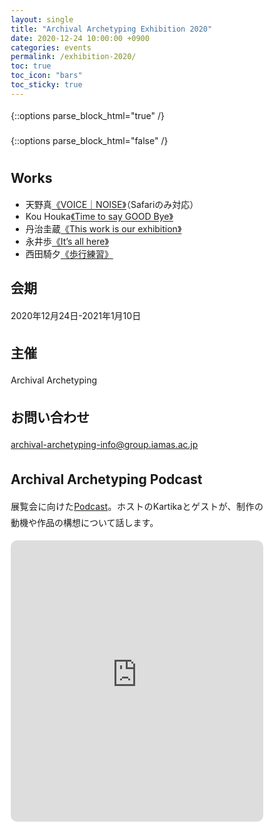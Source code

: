```yaml
---
layout: single
title: "Archival Archetyping Exhibition 2020"
date: 2020-12-24 10:00:00 +0900
categories: events
permalink: /exhibition-2020/
toc: true
toc_icon: "bars"
toc_sticky: true
---
```


{::options parse_block_html="true" /}
<style type="text/css">
 a:visited { color: #3D4144; }
 a:hover { color: #ff0000; outline: 0; }
 p { text-align: justify; line-height: 1.9em;}
 b { font-size: 1.20em; }
 #statement a{text-underline-offset: 1.3pt;}
 #list_of_works a{text-underline-offset: 1.3pt;}

@media (max-width:480px) {
 .general{overflow : hidden ; margin: 10px auto; width:90%;}
 .statement{color:#3D4144 ; width:100% ; font-size:100% ; margin:0 0 1.8em 0 ; line-height:1.7 ; word-wrap:break-word; text-underline-offset: 2px;}
}

@media (min-width:480px) {
 .general{overflow : hidden ; margin: 10px auto; width:55%;}
 .statement{color:#3D4144 ; width : 100% ; font-size : 85% ; margin : 0 auto 2.5em auto; line-height : 1.9 ; word-wrap:break-word; text-underline-offset: 1.5px;}
}

* { box-sizing: border-box; }

html { /* apply a natural box layout model to all elements */ box-sizing: border-box; background-color: #fff; font-size: 14px; -webkit-text-size-adjust: 100%; -ms-text-size-adjust: 100%; }
@media (min-width: 48em) { html { font-size: 14px; } }
@media (min-width: 64em) { html { font-size: 16px; } }
@media (min-width: 80em) { html { font-size: 18px; } }

</style>

{::options parse_block_html="false" /}

<div id="statement" markdown="1">

<script type="text/javascript">

  var msg = new Array();

  // 設定開始（メッセージの内容を設定してください）
  msg[0] = '<b>Reincarnation</b> <p><br><a id ="0-00" href="https://untamable.work">1人</a>は様々な階層で<a id ="0-01" href="https://untamable.work">生</a>と死を繰り返している。どういうことか。例えば、<a id ="0-02" href="https://untamable.work">日々</a>少しずつ細胞が<a id ="0-03" href="https://untamable.work">入れ替わり</a>いつの間にか身体が更新される生理現象や、もしくは、知識を得て、考えが変わっていく様もまた同じような<a id ="0-04" href="https://nya0429.github.io/online-exhibition/">比喩</a>に当てはめることができるかもしれない。少なくとも、<a id ="0-05" href="https://untamable.work">身体</a>の上では「<a id ="0-06" href="https://nya0429.github.io/online-exhibition/">唯一絶対の</a>生死」に限らないサイクルがあり、私たちは<a id ="0-07" href="https://untamable.work">「誰か」</a>の成長や<a id ="0-08" href="https://nya0429.github.io/online-exhibition/">あらゆる</a><a id ="0-09" href="https://untamable.work">移り変わり</a>に触れることでそれを<a id ="0-10" href="https://untamable.work">実感する</a>ことできる。本展に出品されている作品は、<a id ="0-11" href="https://time-to-say-good-bye.github.io/">広義</a>に<a id ="0-12" href="https://untamable.work">インタラクティブ</a>な要素を持ち、会期中に<a id ="0-13" href="https://untamable.work">極私的なもの</a>へ<a id ="0-14" href="https://untamable.work">変わりゆく</a>可能性を持つ。鑑賞者にとって、先述の<a id ="0-15" href="https://untamable.work">「誰か」</a>として在るだろう作品は、<a id ="0-16" href="https://untamable.work">実感</a>のための<a id ="0-17" href="https://www.voice-noise.com">ファンクション</a>として<a id ="0-18" href="https://untamable.work">届けられる</a>。</br></p>';

  msg[1] = '<b>This exhibition is my work</b>　<p><br>　作品と<a id ="1-00" href="https://nya0429.github.io/online-exhibition/">鑑賞者</a>の<a id ="1-01" href="https://untamable.work">間</a>で<a id ="1-02" href="https://time-to-say-good-bye.github.io/">生起する</a>関係を<a id ="1-03" href="https://time-to-say-good-bye.github.io/">コミュニケーション</a>と呼べるとき、鑑賞は<a id ="1-04" href="https://www.voice-noise.com">本質的</a>に<a id ="1-05" href="https://untamable.work">ディスコミュニケーション</a>を<a id ="1-06" href="https://nya0429.github.io/online-exhibition/">生み出す</a>行為であると言えるのではないか。<a id ="1-07" href="https://nya0429.github.io/online-exhibition/">作家が制作した作品</a>を鑑賞して、その<a id ="1-08" href="https://untamable.work">内実</a>や<a id ="1-09" href="https://untamable.work">背景</a>を理解することは、<a id ="1-10" href="https://time-to-say-good-bye.github.io/">原理的</a>に不可能であり、<a id ="1-11" href="https://time-to-say-good-bye.github.io/">相互理解</a>のために<a id ="1-12" href="https://www.voice-noise.com">用いる</a>にしては全く効率的ではない。にも関わらず、<a id ="1-13" href="https://time-to-say-good-bye.github.io/">一部の人間</a>は、懲りずに作品を鑑賞し、対象との<a id ="1-14" href="https://untamable.work">摩擦</a>を発生させ続けている。その摩擦が望ましくない形で現れたのが、一昨年の<a id ="1-15" href="https://time-to-say-good-bye.github.io/">あい</a>ちトリエンナーレ2019であった。</br><br>翻ってみると、鑑賞とは作品を<a id ="1-16" href="https://untamable.work">内面化</a>することのように思える。<a id ="1-17" href="https://untamable.work">自己</a>の中に、作品による<a id ="1-18" href="https://nya0429.github.io/online-exhibition/">仮想</a>の主張を設定し、その主張に<a id ="1-19" href="https://untamable.work">共感</a>もしくは<a id ="1-20" href="https://www.voice-noise.com">反抗する</a>ことで<a id ="1-21" href="https://untamable.work">感情</a>を<a id ="1-22" href="https://untamable.work">発露</a>させる。ならば、その発露を<a id ="1-23" href="/exhibition-2020/">フレーム</a>の中に取り込み、感情さえも<a id ="1-24" href="https://nya0429.github.io/online-exhibition/">解体</a>しメタ化させていくことで、<a id ="1-25" href="https://www.voice-noise.com">従来</a>の作品鑑賞に<a id ="1-26" href="https://nya0429.github.io/online-exhibition/">俯瞰的</a>な視座を与える。<a id ="1-27" href="/exhibition-2020/">本展</a>は、<a id ="1-28" href="/exhibition-2020/">本作</a>を通した<a id ="1-29" href="https://time-to-say-good-bye.github.io/">鑑賞者のパフォーマティブ</a>な性質により遂行される。</br></p>';

  msg[2] ='<b>Diversion</b> <p><br>現在、<a id ="2-00" href="https://nya0429.github.io/online-exhibition/">空間</a>は今この<a id ="2-01" href="https://nya0429.github.io/online-exhibition/">場</a>に存在する<a id ="2-02" href="https://nya0429.github.io/online-exhibition/">一元的</a>なものには終始しない。どういうことか。例えば、Google <a id ="2-03" href="https://www.voice-noise.com">マップ</a>にピンをたてることで、<a id ="2-04" href="https://www.voice-noise.com">地図</a>に紐づいた<a id ="2-05" href="https://nya0429.github.io/online-exhibition/">情報</a>は<a id ="2-06" href="https://www.voice-noise.com">保存</a>され、<a id ="2-07" href="https://www.voice-noise.com">点</a>で結ばれた<a id ="2-08" href="https://time-to-say-good-bye.github.io/">関係性</a>に基づく<a id ="2-09" href="https://www.voice-noise.com">領域</a>を<a id ="2-10" href="https://untamable.work">所有</a>することになる。この時、<a id ="2-11" href="https://www.voice-noise.com">物理空間</a>と<a id ="2-12" href="https://www.voice-noise.com">情報空間</a>は、<a id ="2-13" href="https://www.voice-noise.com">ユーザー</a>の<a id ="2-14" href="https://untamable.work">経験</a>によって結びついている。また、<a id ="2-15" href="https://www.voice-noise.com">音声</a>会議用のアプリに内蔵されている<a id ="2-16" href="https://www.voice-noise.com">ノイズ除去フィルター</a>は、<a id ="2-17" href="https://time-to-say-good-bye.github.io/">会話</a>にあたって<a id ="2-18" href="https://www.voice-noise.com">不要</a>な<a id ="2-19" href="https://www.voice-noise.com">音</a>を<a id ="2-20" href="https://www.voice-noise.com">排除</a>し、クリアな<a id ="2-21" href="https://www.voice-noise.com">音</a>を抽出している。<a id ="2-22" href="https://untamable.work">直接</a>耳に<a id ="2-23" href="https://untamable.work">届く</a><a id ="2-24" href="/exhibition-2020/">一次情報</a>の<a id ="2-25" href="https://www.voice-noise.com">音</a>とは全く<a id ="2-26" href="https://untamable.work">異なる</a>それもまた、<a id ="2-27" href="https://www.voice-noise.com">物理空間</a>と<a id ="2-28" href="https://www.voice-noise.com">情報空間</a>の<a id ="2-29" href="/exhibition-2020/">レイヤー</a>のもとに<a id ="2-30" href="https://www.voice-noise.com">位置</a>付けられるだろう。</br><br>それぞれの<a id ="2-31" href="https://www.voice-noise.com">空間</a>へのアプローチを急速に<a id ="2-32" href="https://time-to-say-good-bye.github.io/">助長</a>しているのは、先ほど例に挙げた<a id ="2-33" href="https://untamable.work">メディア</a>や<a id ="2-34" href="https://time-to-say-good-bye.github.io/">ツール</a>である。<a id ="2-35" href="https://nya0429.github.io/online-exhibition/">サイトスペシフィック</a>であり、<a id ="2-36" href="https://time-to-say-good-bye.github.io/">パーソナル</a>であり、<a id ="2-37" href="https://untamable.work">ポストメディウム</a>的であるという、<a id ="2-38" href="/exhibition-2020/">複数</a>の性質を備えていることから、<a id ="2-39" href="https://untamable.work">メディア</a>を<a id ="2-40" href="https://time-to-say-good-bye.github.io/">通した</a><a id ="2-41" href="https://www.voice-noise.com">空間</a>は<a id ="2-42" href="/exhibition-2020/">多層化</a>している。しかし、いまだに固定観念として残っているのは、<a id ="2-43" href="https://www.voice-noise.com">情報空間</a>が<a id ="2-44" href="https://www.voice-noise.com">物理空間</a>の<a id ="2-45" href="https://nya0429.github.io/online-exhibition/">代替</a>であり、<a id ="2-46" href="/exhibition-2020/">下層的</a>なものであるという<a id ="2-47" href="https://untamable.work">感覚</a>だ。私たちは、スケートボーダーが<a id ="2-48" href="https://www.voice-noise.com">都市</a>の<a id ="2-49" href="https://nya0429.github.io/online-exhibition/">マテリアル</a>を用いるように、そこかしこに<a id ="2-50" href="https://nya0429.github.io/online-exhibition/">溢れる</a>情報を積極的に<a id ="2-51" href="https://nya0429.github.io/online-exhibition/">流用</a>することで、新たな<a id ="2-52" href="https://time-to-say-good-bye.github.io/">関係性</a>を照射する実験的な試みとしてこの<a id ="2-53" href="/exhibition-2020/">展覧会</a>を提案したい。</br></p>';

  msg[3] ='<b>One of “it’s all here”</b> <p><br>いまや、<a id ="3-00" href="https://untamable.work">情報</a>はいつの間にか<a id ="3-01" href="https://www.voice-noise.com">収集</a>され、<a id ="3-02" href="https://www.voice-noise.com">利用されている</a>とも<a id ="3-03" href="https://time-to-say-good-bye.github.io/">わからないまま</a>に発散され、また<a id ="3-04" href="https://www.voice-noise.com">収集</a>される。<a id ="3-05" href="https://untamable.work">情報</a>は<a id ="3-06" href="https://time-to-say-good-bye.github.io/">連鎖</a>を<a id ="3-07" href="https://untamable.work">繰り返し</a>、次第に<a id ="3-08" href="https://nya0429.github.io/online-exhibition/">肥大化</a>する。あらゆる<a id ="3-09" href="https://untamable.work">情報</a>が<a id ="3-10" href="https://nya0429.github.io/online-exhibition/">収め</a>られ、<a id ="3-11" href="https://nya0429.github.io/online-exhibition/">完全無欠</a>な知の集合体が完成し圧倒的な権威を持つのだ…。なんていう<a id ="3-12" href="https://time-to-say-good-bye.github.io/">未来</a>は、まだ今のところ想像しにくい。国立国会図書館に同人誌が<a id ="3-13" href="https://nya0429.github.io/online-exhibition/">収め</a>られている訳ではないし、<a id ="3-14" href="https://untamable.work">過去</a>の<a id ="3-15" href="/exhibition-2020/">webページ</a>は<a id ="3-16" href="/exhibition-2020/">リンク</a>が切れてしまい、アーカイブもなければ、<a id ="3-17" href="https://untamable.work">閲覧することはできない</a>。インターネットで検索しても複合的なことはわからないし、昔の<a id ="3-18" href="https://time-to-say-good-bye.github.io/">日記</a>を見ても、<a id ="3-19" href="https://untamable.work">出来事</a>を克明に思い出すことは不可能で、ややもすると記憶違いなことだらけかもしれない。記憶を通した<a id ="3-20" href="https://www.voice-noise.com">記録</a>は決して<a id ="3-21" href="https://nya0429.github.io/online-exhibition/">完璧</a>なものではなく、ひとまず集められたものでしかない。</br><br>では、その総体である「アーカイブ」の<a id ="3-22" href="/exhibition-2020/">意味</a>は<a id ="3-23" href="https://www.voice-noise.com">どこ</a>にあるのか。それはおそらく、暫定的には<a id ="3-24" href="https://time-to-say-good-bye.github.io/">歴史</a>の<a id ="3-25" href="/exhibition-2020/">相対化</a>による価値創出という答えになるだろう。この時に見落とされがちなのは、先述した<a id ="3-26" href="https://untamable.work">記録</a>の<a id ="3-27" href="https://nya0429.github.io/online-exhibition/">不完全</a>さである。各作品は、記録と<a id ="3-28" href="https://www.voice-noise.com">メディア</a>について<a id ="3-29" href="/exhibition-2020/">自己言及</a>的な<a id ="3-30" href="https://time-to-say-good-bye.github.io/">態度</a>を示す。<a id ="3-31" href="https://www.voice-noise.com">情報空間</a>において、<a id ="3-32" href="https://untamable.work">出来事</a>と信頼を<a id ="3-33" href="https://time-to-say-good-bye.github.io/">繋ぐ</a>ロープを綱渡りする記録の危うさを開示する試みとして<a id ="3-34" href="/exhibition-2020/">本展覧会</a>を開催する。</br></p>';

  msg[4] ='<b>Disconnected path</b> <p><br><a id ="4-00" href="/exhibition-2020/">ステートメント</a>は<a id ="4-01" href="https://time-to-say-good-bye.github.io/">作品</a>ではない。にも関わらず、作品<a id ="4-02" href="https://untamable.work">然</a>として<a id ="4-03" href="https://nya0429.github.io/online-exhibition/">展示空間</a>にたたずみ、作品の<a id ="4-04" href="https://untamable.work">理解</a>を<a id ="4-05" href="https://time-to-say-good-bye.github.io/">助ける</a>ために<a id ="4-06" href="https://untamable.work">存在</a>していることが絶対的な<a id ="4-07" href="https://nya0429.github.io/online-exhibition/">価値</a>であるかのような<a id ="4-08" href="https://untamable.work">雰囲気</a>を<a id ="4-09" href="https://www.voice-noise.com">まとっている</a>ことが稀にある。そして、この<a id ="4-10" href="https://nya0429.github.io/online-exhibition/">作品</a>、<a id ="4-11" href="/exhibition-2020/">展覧会</a>もまた、そうある可能性を孕んでいる。<a id ="4-12" href="https://www.voice-noise.com">物理的</a>な空間に先立つWebサイト上の<a id ="4-13" href="https://untamable.work">インフォメーション</a>は、<a id ="4-14" href="/exhibition-2020/">クリック</a>やタップでの簡易な<a id ="4-15" href="https://www.voice-noise.com">移動</a>を可能にする一方、<a id ="4-16" href="https://untamable.work">与える情報</a>の内容や順序を構造上、著しく規定する。効率的な導線を<a id ="4-17" href="https://untamable.work">明確</a>に示し、それ以外のバリエーションルートを塞ぐことは容易に可能である。ある一点から発信された情報が、<a id ="4-18" href="https://www.voice-noise.com">拡散</a>され、<a id ="4-19" href="https://time-to-say-good-bye.github.io/">たとえ</a><a id ="4-20" href="https://time-to-say-good-bye.github.io/">多くの人</a>の目を経由したとしても、<a id ="4-21" href="https://time-to-say-good-bye.github.io/">途中</a>からは決められた手順を踏む<a id ="4-22" href="https://nya0429.github.io/online-exhibition/">オンライン展覧会</a>の<a id ="4-23" href="https://time-to-say-good-bye.github.io/">行き着く先</a>は決められた<a id ="4-24" href="https://www.voice-noise.com">場所</a>でしかない。ここで想定されている<a id ="4-25" href="https://nya0429.github.io/online-exhibition/">鑑賞者</a>は、<a id ="4-26" href="https://untamable.work">名前</a>もなく、特性もなく、<a id ="4-27" href="/exhibition-2020/">ステートメント</a>を受容する観客としてただいるのみだ。我々が<a id ="4-28" href="https://www.voice-noise.com">提供</a>するのは、<a id ="4-29" href="https://untamable.work">誰にでも</a>同じように満足させることを目指す<a id ="4-30" href="https://www.voice-noise.com">サービス</a>ではない、しかし、ある程度観客を想定して<a id ="4-31" href="/exhibition-2020/">展覧会</a>を設計することも一方では求められる。<a id ="4-32" href="/exhibition-2020/">本展</a>及び<a id ="4-33" href="/exhibition-2020/">本作</a>は、この間隙を突く。<a id ="4-34" href="https://nya0429.github.io/online-exhibition/">リンク</a>構造と<a id ="4-35" href="https://nya0429.github.io/online-exhibition/">展覧会</a>という<a id ="4-36" href="https://untamable.work">フレーム</a>を用い、展示一般の情報と<a id ="4-37" href="/exhibition-2020/">ステートメント</a>の操作よって、作品と観客が<a id ="4-38" href="https://www.voice-noise.com">半ば</a>必然的に<a id ="4-39" href="https://time-to-say-good-bye.github.io/">結びつく</a>ことを避ける。いくつかの<a id ="4-40" href="https://www.voice-noise.com">階層</a>における<a id ="4-41" href="/exhibition-2020/">選択</a>によって<a id ="4-42" href="https://time-to-say-good-bye.github.io/">分岐</a>したのちに<a id ="4-43" href="https://www.voice-noise.com">体験</a>される作品は、企画者の預かり知らないところで<a id ="4-44" href="https://www.voice-noise.com">拡張</a>し、展覧会の<a id ="4-45" href="https://www.voice-noise.com">ディティール</a>を切り開く。<a id ="4-46" href="/exhibition-2020/">本展</a>は鑑賞者の<a id ="4-47" href="https://time-to-say-good-bye.github.io/">解釈</a>と<a id ="4-48" href="/exhibition-2020/">本作</a>の構造による<a id ="4-49" href="https://time-to-say-good-bye.github.io/">相補的な関係</a>によって成立する。</br></p>';

  msg[5] ='<b>meta dimension 展</b> <p><br><a id ="5-00" href="https://untamable.work">キュレーション</a>。<a id ="5-01" href="https://time-to-say-good-bye.github.io/">キュレーター</a>が設定した何らかの文脈に基づいて、作品を集め<a id ="5-02" href="https://www.voice-noise.com">配置する</a>一連の<a id ="5-03" href="https://untamable.work">プロセス</a>のことを（表面的には）そう呼ぶ。その時、この<a id ="5-04" href="/exhibition-2020/">ステートメント</a>の上にハイパー<a id ="5-05" href="https://untamable.work">テキスト</a>が埋め込まれ、作品にアクセスできるという構造は、<a id ="5-06" href="https://untamable.work">キュレーション</a>を踏襲していると言えるだろう。なぜなら、<a id ="5-07" href="/exhibition-2020/">本展</a>の作品はここに<a id ="5-08" href="https://untamable.work">配置</a>されている<a id ="5-09" href="https://time-to-say-good-bye.github.io/">言葉の上に積み上がっている</a>のだから。</br><br>と、いうようなことを<a id ="5-10" href="https://untamable.work">書くこと</a>自体が、<a id ="5-11" href="/exhibition-2020/">本作</a>の構造と合わせて<a id ="5-12" href="https://www.voice-noise.com">何重か</a>の<a id ="5-13" href="https://nya0429.github.io/online-exhibition/">メタ</a>になっている<a id ="5-14" href="/exhibition-2020/">本展</a>は、<a id ="5-15" href="https://nya0429.github.io/online-exhibition/">メタキュレーション</a>という枠組みで括ることができるでしょう。この構造は、爆発的に拡散される情報に紐づいた、現代的な作品鑑賞の<a id ="5-16" href="https://time-to-say-good-bye.github.io/">トポロジー</a>です。本作は、本展に対し、<a id ="5-17" href="https://nya0429.github.io/online-exhibition/">展覧会</a>と作品の制度につき<a id ="5-18" href="https://untamable.work">まとう</a>いくつかの<a id ="5-19" href="https://www.voice-noise.com">無自覚な前提</a>に、<a id ="5-20" href="https://nya0429.github.io/online-exhibition/">戦略的</a>な（という言葉を使うことですら<a id ="5-21" href="https://nya0429.github.io/online-exhibition/">戦略的</a>に）<a id ="5-22" href="https://www.voice-noise.com">操作</a>を試みることで作品とし、<a id ="5-23" href="/exhibition-2020/">展覧会</a>としています。</br></p>';

  msg[6] ='<b>(Archival Archetyping Exhibition 2020)</b> <p><br>本展は、</br><br><a id ="6-00" href="https://github.com/archival-archetyping/archival-archetyping.github.io">https://github.com/archival-archetyping/archival-archetyping.github.io</a></br><br>である。</br></p>';

  msg[7] ='<b>「展覧会の入り口は展覧会なのか？」展</b> <p><br>「<a id ="7-00" href="https://www.voice-noise.com">ここ</a>を押すと天野真の作品にアクセスでき、<a id ="7-01" href="https://time-to-say-good-bye.github.io/">ここ</a>を押すとKou Houkaの作品にアクセスできます。また、<a id ="7-02" href="/exhibition-2020/">ここ</a>を押すと丹治圭蔵の作品にアクセスできて、<a id ="7-03" href="https://nya0429.github.io/online-exhibition/">ここ</a>を押すと永井歩の作品にアクセスできるようです。さらには、<a id ="7-04" href="https://untamable.work">ここ</a>を押すと西田騎夕の作品にアクセスできます。<a id ="7-05" href="/exhibition-2020/">本展</a>は、これらの<a id ="7-06" href="/exhibition-2020/">作品</a>によって<a id ="7-07" href="https://www.voice-noise.com">構成</a>されています。」</br></p>';

  msg[8] ='<b>Archival Archetyping Exhibition 2020</b> <p><br>　<a id ="8-00" href="/exhibition-2020/">本展</a>では、現状に端を発し考察される、物理/情報空間における<a id ="8-01" href="https://time-to-say-good-bye.github.io/">接近</a>と<a id ="8-02" href="https://untamable.work">隔たり</a>の<a id ="8-03" href="https://untamable.work">感覚</a>を、<a id ="8-04" href="https://www.voice-noise.com">音</a>や<a id ="8-05" href="/exhibition-2020/">テキスト</a>、<a id ="8-06" href="https://time-to-say-good-bye.github.io/">身体性</a>など、作家自身の<a id ="8-07" href="https://time-to-say-good-bye.github.io/">視点</a>から照射し<a id ="8-08" href="https://www.voice-noise.com">顕在化</a>させる。この<a id ="8-09" href="https://untamable.work">感覚</a>について考える際には、作品を発表し<a id ="8-10" href="https://www.voice-noise.com">体験する空間</a>である展覧会の構造についても自覚的である必要がある。出品作品は、<a id ="8-11" href="https://nya0429.github.io/online-exhibition/">Webサイト</a>を利用しながらも、単一の空間に<a id ="8-12" href="https://time-to-say-good-bye.github.io/">終始</a>せず、様々に<a id ="8-13" href="https://nya0429.github.io/online-exhibition/">形づくられる空間</a>を<a id ="8-14" href="https://untamable.work">往来</a>する。本展のアプローチは、急速に普及したオンライン<a id ="8-15" href="https://www.voice-noise.com">プラットフォーム</a>と、<a id ="8-16" href="https://nya0429.github.io/online-exhibition/">従来の物理空間の展覧会</a>に二分される<a id ="8-17" href="https://untamable.work">硬直した状況</a>を批評する。いくつもの要素が<a id ="8-18" href="https://time-to-say-good-bye.github.io/">交錯する</a><a id ="8-19" href="https://www.voice-noise.com">マージナルな領域</a>を開拓する試みが、展覧会に発表された「作品」とするならば、それらが<a id ="8-20" href="https://time-to-say-good-bye.github.io/">相互に結びつく</a>「展覧会」にも<a id ="8-21" href="https://www.voice-noise.com">重層した</a>示唆があるはずだ。鑑賞者と作品、そして展覧会の新しいモデルを再考する契機として本展を提案する。</br></p>';
  　
  // 設定終了


  var no = Math.floor(Math.random() * msg.length);

  // 表示開始
  document.write(msg[no]);
  // 表示終了

  </script>
  </div>

## Works　　

<div id="list_of_works">
  <ul>
    <li>天野真<a id ="0" href="https://www.voice-noise.com">《VOICE｜NOISE》</a>（Safariのみ対応） <a id ="0A" href="https://anchor.fm/iamasaa/episodes/2-Noise-with-Searching-for-Noise-with-Makoto-Amano-emob5u/a-a3taqmd" target="_blank"><i class="fas fa-podcast"></i></a></li>
    <li>Kou Houka<a id ="1" href="https://time-to-say-good-bye.github.io/">《Time to say GOOD Bye》</a> <a id ="1A" href="https://anchor.fm/iamasaa/episodes/3-Time-to-say-Goodbye-with-Kou-Houka-emu504/a-a3uhjgq" target="_blank"><i class="fas fa-podcast"></i></a></li>
    <li>丹治圭蔵<a id ="2" href="/exhibition-2020/">《This work is our exhibition》</a> <a id ="2A" href="https://anchor.fm/iamasaa/episodes/8with-Exhibition-as-ArtworkArtwork-as-Exhibition-with-Keizou-Tanji-enlprt/a-a43k625" target="_blank"><i class="fas fa-podcast"></i></a></li>
    <li>永井歩<a id ="3" href="https://nya0429.github.io/online-exhibition/">《It’s all here》</a> <a id ="3A" href="https://anchor.fm/iamasaa/episodes/4ArchivewithRethinking-Archive-with-Ayumi-Nagai-en1r0s/a-a3vb3l6" target="_blank"><i class="fas fa-podcast"></i></a></li>
    <li>西田騎夕<a id ="4" href="https://untamable.work">《歩行練習》</a> <a id ="4A" href="https://anchor.fm/iamasaa/episodes/6--with--Thinking-about-communication-from-here-onwards-with-Kiyu-Nishida-enbrub/a-a41f0f7" target="_blank"><i class="fas fa-podcast"></i></a></li>
  </ul>
</div>

## 会期
2020年12月24日-2021年1月10日

## 主催
Archival Archetyping

## お問い合わせ
[archival-archetyping-info@group.iamas.ac.jp](mailto:archival-archetyping-info@group.iamas.ac.jp)

## Archival Archetyping Podcast
展覧会に向けた<a href="https://anchor.fm/iamasaa">Podcast</a>。ホストのKartikaとゲストが、制作の動機や作品の構想について話します。

<iframe src="https://embed.podcasts.apple.com/us/podcast/archival-archetyping-podcast/id1540537951?itsct=podcast_box&amp;itscg=30200" height="450px" frameborder="0" sandbox="allow-forms allow-popups allow-same-origin allow-scripts allow-top-navigation-by-user-activation" allow="autoplay *; encrypted-media *;" style="width: 100%; max-width: 660px; overflow: hidden; border-top-left-radius: 10px; border-top-right-radius: 10px; border-bottom-right-radius: 10px; border-bottom-left-radius: 10px; background-color: transparent; background-position: initial initial; background-repeat: initial initial;"></iframe>

<script>
function trackOutboundLink(event) {
  gtag('event', event.target.action, {
    event_category: event.target.id + ': ' + event.target.textContent,
    event_label: event.target.href,
    transport_type: 'beacon',
    event_callback: function () {
      document.location = event.target.href;
    },
  });
}

document.querySelectorAll('#statement a').forEach((item) => {
  item.addEventListener('click', trackOutboundLink);
  item.action = 'exhibition_2020_click_statement';
});

document.querySelectorAll('#list_of_works a').forEach((item) => {
  item.addEventListener('click', trackOutboundLink);
  item.action = 'exhibition_2020_click_works';
});
</script>
